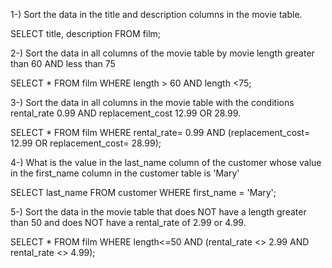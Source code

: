 
 1-) Sort the data in the title and description columns in the movie table.

 SELECT title, description FROM film;
 
 2-) Sort the data in all columns of the movie table by movie length greater than 60 AND less than 75

 SELECT * FROM film WHERE length > 60 AND length <75;

 3-) Sort the data in all columns in the movie table with the conditions rental_rate 0.99 AND replacement_cost 12.99 OR 28.99.
 
  SELECT * FROM film WHERE rental_rate= 0.99 AND (replacement_cost= 12.99 OR replacement_cost= 28.99);

 4-) What is the value in the last_name column of the customer whose value in the first_name column in the customer table is 'Mary'
 
   SELECT last_name FROM customer WHERE first_name = 'Mary';

5-) Sort the data in the movie table that does NOT have a length greater than 50 and does NOT have a rental_rate of 2.99 or 4.99.

   SELECT * FROM film WHERE length<=50 AND (rental_rate <> 2.99 AND rental_rate <> 4.99);
